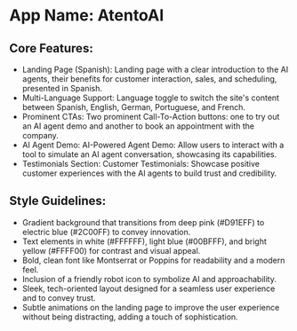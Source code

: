 # **App Name**: AtentoAI

## Core Features:

- Landing Page (Spanish): Landing page with a clear introduction to the AI agents, their benefits for customer interaction, sales, and scheduling, presented in Spanish.
- Multi-Language Support: Language toggle to switch the site's content between Spanish, English, German, Portuguese, and French.
- Prominent CTAs: Two prominent Call-To-Action buttons: one to try out an AI agent demo and another to book an appointment with the company.
- AI Agent Demo: AI-Powered Agent Demo: Allow users to interact with a tool to simulate an AI agent conversation, showcasing its capabilities.
- Testimonials Section: Customer Testimonials: Showcase positive customer experiences with the AI agents to build trust and credibility.

## Style Guidelines:

- Gradient background that transitions from deep pink (#D91EFF) to electric blue (#2C00FF) to convey innovation.
- Text elements in white (#FFFFFF), light blue (#00BFFF), and bright yellow (#FFFF00) for contrast and visual appeal.
- Bold, clean font like Montserrat or Poppins for readability and a modern feel.
- Inclusion of a friendly robot icon to symbolize AI and approachability.
- Sleek, tech-oriented layout designed for a seamless user experience and to convey trust.
- Subtle animations on the landing page to improve the user experience without being distracting, adding a touch of sophistication.